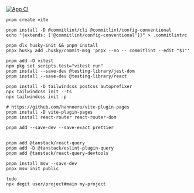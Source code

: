 [![App CI](https://github.com/ax-sh/vite-react-ts-template/actions/workflows/ci.yml/badge.svg)](https://github.com/ax-sh/vite-react-ts-template/actions/workflows/ci.yml)

```shell
pnpm create vite
```

```shell
pnpm install -D @commitlint/cli @commitlint/config-conventional
echo "{extends: ['@commitlint/config-conventional']}" > .commitlintrc

pnpm dlx husky-init && pnpm install
pnpx husky add .husky/commit-msg 'pnpx --no -- commitlint --edit "$1"'
```

```shell
pnpm add -D vitest
npm pkg set scripts.test="vitest run"
pnpm install --save-dev @testing-library/jest-dom
pnpm install --save-dev @testing-library/react
```

```shell
pnpm install -D tailwindcss postcss autoprefixer
npx tailwindcss init --ts
npx tailwindcss init -p
```

```shell
# https://github.com/hannoeru/vite-plugin-pages
pnpm install -D vite-plugin-pages
pnpm install react-router react-router-dom
```

```shell
pnpm add --save-dev --save-exact prettier


```

```shell
pnpm add @tanstack/react-query
pnpm add -D @tanstack/eslint-plugin-query
pnpm add @tanstack/react-query-devtools
```

```shell
pnpm install msw --save-dev
pnpx msw init public
```

```shell
todo
npx degit user/project#main my-project
```
